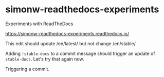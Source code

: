 # simonw-readthedocs-experiments

Experiments with ReadTheDocs

https://simonw-readthedocs-experiments.readthedocs.io/

This edit should update /en/latest/ but not change /en/stable/

Adding `!stable-docs` to a commit message should trigger an update of `stable-docs`. Let's try that again now.

Triggering a commit.
